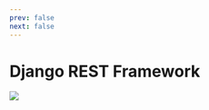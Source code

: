 ```yaml
---
prev: false
next: false
---
```


# Django REST Framework

![](/static/skill-images/web-backend--django-rest-framework.png)
